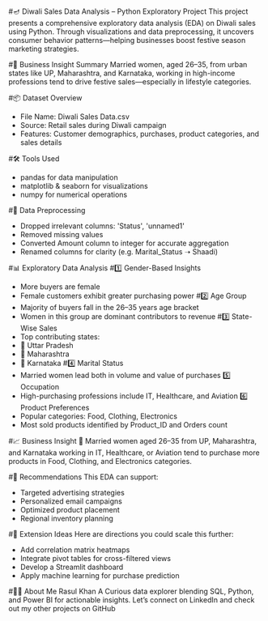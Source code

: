 #🪔 Diwali Sales Data Analysis – Python Exploratory Project
This project presents a comprehensive exploratory data analysis (EDA) on Diwali sales using Python. Through visualizations and data preprocessing, it uncovers consumer behavior patterns—helping businesses boost festive season marketing strategies.

#🧠 Business Insight Summary
Married women, aged 26–35, from urban states like UP, Maharashtra, and Karnataka, working in high-income professions tend to drive festive sales—especially in lifestyle categories.

#📦 Dataset Overview
- File Name: Diwali Sales Data.csv
- Source: Retail sales during Diwali campaign
- Features: Customer demographics, purchases, product categories, and sales details

#🛠️ Tools Used
- pandas for data manipulation
- matplotlib & seaborn for visualizations
- numpy for numerical operations

#🧹 Data Preprocessing
- Dropped irrelevant columns: 'Status', 'unnamed1'
- Removed missing values
- Converted Amount column to integer for accurate aggregation
- Renamed columns for clarity (e.g. Marital_Status ➝ Shaadi)

#📊 Exploratory Data Analysis
#1️⃣ Gender-Based Insights
- More buyers are female
- Female customers exhibit greater purchasing power
#2️⃣ Age Group
- Majority of buyers fall in the 26–35 years age bracket
- Women in this group are dominant contributors to revenue
#3️⃣ State-Wise Sales
- Top contributing states:
- 🥇 Uttar Pradesh
- 🥈 Maharashtra
- 🥉 Karnataka
#4️⃣ Marital Status
- Married women lead both in volume and value of purchases
5️⃣ Occupation
- High-purchasing professions include IT, Healthcare, and Aviation
6️⃣ Product Preferences
- Popular categories: Food, Clothing, Electronics
- Most sold products identified by Product_ID and Orders count

#📈 Business Insight
🧵 Married women aged 26–35 from UP, Maharashtra, and Karnataka working in IT, Healthcare, or Aviation tend to purchase more products in Food, Clothing, and Electronics categories.

#📌 Recommendations
This EDA can support:
- Targeted advertising strategies
- Personalized email campaigns
- Optimized product placement
- Regional inventory planning

#🧪 Extension Ideas
Here are directions you could scale this further:
- Add correlation matrix heatmaps
- Integrate pivot tables for cross-filtered views
- Develop a Streamlit dashboard
- Apply machine learning for purchase prediction

#🧑‍💼 About Me
Rasul Khan A
Curious data explorer blending SQL, Python, and Power BI for actionable insights.
Let’s connect on LinkedIn and check out my other projects on GitHub
